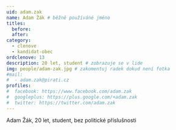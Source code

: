 ```yaml
---
uid: adam.zak
name: Adam Žák # běžně používáné jméno
titles:
  before: 
  after: 
category:
  - clenove
  - kandidat-obec
ordclenove: 13
description: 20 let, student # zobrazuje se v lide
img: people/adam-zak.jpg # zakomentuj radek dokud není fotka
#mail:
#  - adam.zak@pirati.cz
profiles:
#  facebook: https://www.facebook.com/adam.zak
#  googleplus: https://plus.google.com/+adam.zak
#  twitter: https://twitter.com/adam.zak
---
```


Adam Žák, 20 let, student, bez politické příslušnosti
